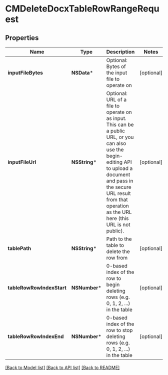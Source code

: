 # CMDeleteDocxTableRowRangeRequest

## Properties
Name | Type | Description | Notes
------------ | ------------- | ------------- | -------------
**inputFileBytes** | **NSData*** | Optional: Bytes of the input file to operate on | [optional] 
**inputFileUrl** | **NSString*** | Optional: URL of a file to operate on as input.  This can be a public URL, or you can also use the begin-editing API to upload a document and pass in the secure URL result from that operation as the URL here (this URL is not public). | [optional] 
**tablePath** | **NSString*** | Path to the table to delete the row from | [optional] 
**tableRowRowIndexStart** | **NSNumber*** | 0-based index of the row to begin deleting rows (e.g. 0, 1, 2, ...) in the table | [optional] 
**tableRowRowIndexEnd** | **NSNumber*** | 0-based index of the row to stop deleting rows (e.g. 0, 1, 2, ...) in the table | [optional] 

[[Back to Model list]](../README.md#documentation-for-models) [[Back to API list]](../README.md#documentation-for-api-endpoints) [[Back to README]](../README.md)


